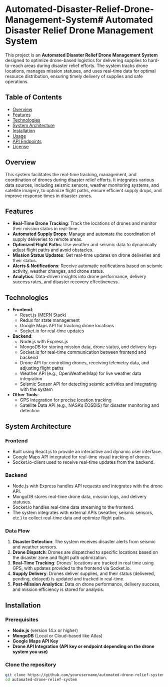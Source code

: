 # Automated-Disaster-Relief-Drone-Management-System# Automated Disaster Relief Drone Management System

This project is an **Automated Disaster Relief Drone Management System** designed to optimize drone-based logistics for delivering supplies to hard-to-reach areas during disaster relief efforts. The system tracks drone locations, manages mission statuses, and uses real-time data for optimal resource distribution, ensuring timely delivery of supplies and safe operations.

## Table of Contents

- [Overview](#overview)
- [Features](#features)
- [Technologies](#technologies)
- [System Architecture](#system-architecture)
- [Installation](#installation)
- [Usage](#usage)
- [API Endpoints](#api-endpoints)
- [License](#license)

## Overview

This system facilitates the real-time tracking, management, and coordination of drones during disaster relief efforts. It integrates various data sources, including seismic sensors, weather monitoring systems, and satellite imagery, to optimize flight paths, ensure efficient supply drops, and improve response times in disaster zones.

## Features

- **Real-Time Drone Tracking**: Track the locations of drones and monitor their mission status in real-time.
- **Automated Supply Drops**: Manage and automate the coordination of supply deliveries to remote areas.
- **Optimized Flight Paths**: Use weather and seismic data to dynamically adjust flight paths and avoid obstacles.
- **Mission Status Updates**: Get real-time updates on drone deliveries and their status.
- **Alerts & Notifications**: Receive automatic notifications based on seismic activity, weather changes, and drone status.
- **Analytics**: Data-driven insights into drone performance, delivery success rates, and disaster recovery effectiveness.

## Technologies

- **Frontend**:
  - React.js (MERN Stack)
  - Redux for state management
  - Google Maps API for tracking drone locations
  - Socket.io for real-time updates
- **Backend**:
  - Node.js with Express.js
  - MongoDB for storing mission data, drone status, and delivery logs
  - Socket.io for real-time communication between frontend and backend
  - Drone API for controlling drones, receiving telemetry data, and adjusting flight paths
  - Weather API (e.g., OpenWeatherMap) for live weather data integration
  - Seismic Sensor API for detecting seismic activities and integrating with the system
- **Other Tools**:
  - GPS Integration for precise location tracking
  - Satellite Data API (e.g., NASA’s EOSDIS) for disaster monitoring and detection

## System Architecture

### Frontend
- Built using React.js to provide an interactive and dynamic user interface.
- Google Maps API integrated for real-time visual tracking of drones.
- Socket.io-client used to receive real-time updates from the backend.

### Backend
- Node.js with Express handles API requests and integrates with the drone API.
- MongoDB stores real-time drone data, mission logs, and delivery statuses.
- Socket.io handles real-time data streaming to the frontend.
- The system integrates with external APIs (weather, seismic sensors, etc.) to collect real-time data and optimize flight paths.

### Data Flow
1. **Disaster Detection**: The system receives disaster alerts from seismic and weather sensors.
2. **Drone Dispatch**: Drones are dispatched to specific locations based on the disaster zone and flight path optimization.
3. **Real-Time Tracking**: Drones' locations are tracked in real time using GPS, with updates provided to the frontend via Socket.io.
4. **Supply Delivery**: Drones deliver supplies, and their status (delivered, pending, delayed) is updated and tracked in real-time.
5. **Post-Mission Analytics**: Data on drone performance, delivery success, and mission efficiency is stored for analysis.

## Installation

### Prerequisites

- **Node.js** (version 14.x or higher)
- **MongoDB** (Local or Cloud-based like Atlas)
- **Google Maps API Key**
- **Drone API Integration (API key or endpoint depending on the drone system you use)**

### Clone the repository

```bash
git clone https://github.com/yourusername/automated-drone-relief-system.git
cd automated-drone-relief-system
